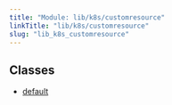 ```yaml
---
title: "Module: lib/k8s/customresource"
linkTitle: "lib/k8s/customresource"
slug: "lib_k8s_customresource"
---
```


## Classes

- [default](../classes/lib_k8s_customresource.default.md)
